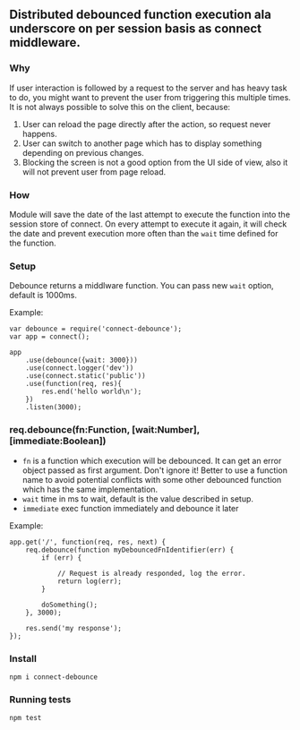 ## Distributed debounced function execution ala underscore on per session basis as connect middleware.


### Why
If user interaction is followed by a request to the server and has heavy task to do, you might want to prevent the user from triggering this multiple times. It is not always possible to solve this on the client, because:

1. User can reload the page directly after the action, so request never happens.
2. User can switch to another page which has to display something depending on previous changes.
3. Blocking the screen is not a good option from the UI side of view, also it will not prevent user from page reload.

### How

Module will save the date of the last attempt to execute the function into the session store of connect. On every attempt to execute it again, it will check the date and prevent execution more often than the `wait` time defined for the function.

### Setup

Debounce returns a middlware function. You can pass new `wait` option, default is 1000ms.

Example:

    var debounce = require('connect-debounce');
    var app = connect();

    app
        .use(debounce({wait: 3000}))
        .use(connect.logger('dev'))
        .use(connect.static('public'))
        .use(function(req, res){
            res.end('hello world\n');
        })
        .listen(3000);

### req.debounce(fn:Function, [wait:Number], [immediate:Boolean])

- `fn` is a function which execution will be debounced. It can get an error object passed as first argument. Don't ignore it! Better to use a function name to avoid potential conflicts with some other debounced function which has the same implementation.
- `wait` time in ms to wait, default is the value described in setup.
- `immediate` exec function immediately and debounce it later

Example:

    app.get('/', function(req, res, next) {
        req.debounce(function myDebouncedFnIdentifier(err) {
            if (err) {

                // Request is already responded, log the error.
                return log(err);
            }

            doSomething();
        }, 3000);

        res.send('my response');
    });

### Install

    npm i connect-debounce

### Running tests

    npm test

